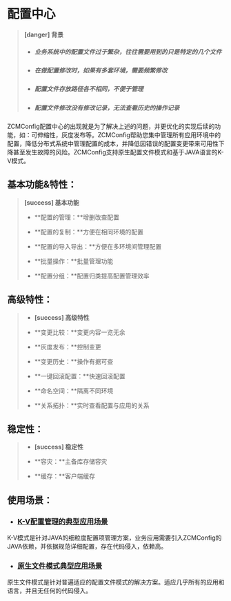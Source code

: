 # 配置中心

> **\[danger\] 背景**
> * ##### 业务系统中的配置文件过于繁杂，往往需要用到的只是特定的几个文件
>
> * ##### 在做配置修改时，如果有多套环境，需要频繁修改
>
> * ##### 配置文件存放路径各不相同，不便于管理
>
> * ##### 配置文件修改没有修改记录，无法查看历史的操作记录

ZCMConfig配置中心的出现就是为了解决上述的问题，并更优化的实现后续的功能，如：可伸缩性，灰度发布等。ZCMConfig帮助您集中管理所有应用环境中的配置，降低分布式系统中管理配置的成本，并降低因错误的配置变更带来可用性下降甚至发生故障的风险。ZCMConfig支持原生配置文件模式和基于JAVA语言的K-V模式。

## 基本功能&特性：

> **\[success\] 基本功能**
> * **配置的管理：**增删改查配置
>
> * **配置的复制：**方便在相同环境的配置
>
> * **配置的导入导出：**方便在多环境间管理配置
>
> * **批量操作：**批量管理功能
>
> * **配置分组：**配置归类提高配置管理效率


## 高级特性：

> * **\[success\] 高级特性**
>
> * **变更比较：**变更内容一览无余
> 
> * **灰度发布：**控制变更
> 
> * **变更历史：**操作有据可查
> 
> * **一键回滚配置：**快速回滚配置
> 
> * **命名空间：**隔离不同环境
> 
> * **关系拓扑：**实时查看配置与应用的关系

## 稳定性：

> * **\[success\] 稳定性**
>
> * **容灾：**主备库存储容灾
> 
> * **缓存：**客户端缓存

## 使用场景：

* ### [K-V配置管理的典型应用场景](/chapter1/x-diamondmo-shi.md)

K-V模式是针对JAVA的细粒度配置项管理方案，业务应用需要引入ZCMConfig的JAVA依赖，并依据规范详细配置，存在代码侵入，依赖高。

* ### [原生文件模式典型应用场景](/chapter1/yuan-sheng-wen-jian-mo-shi.md)

原生文件模式是针对普遍适应的配置文件模式的解决方案。适应几乎所有的应用和语言，并且无任何的代码侵入。

